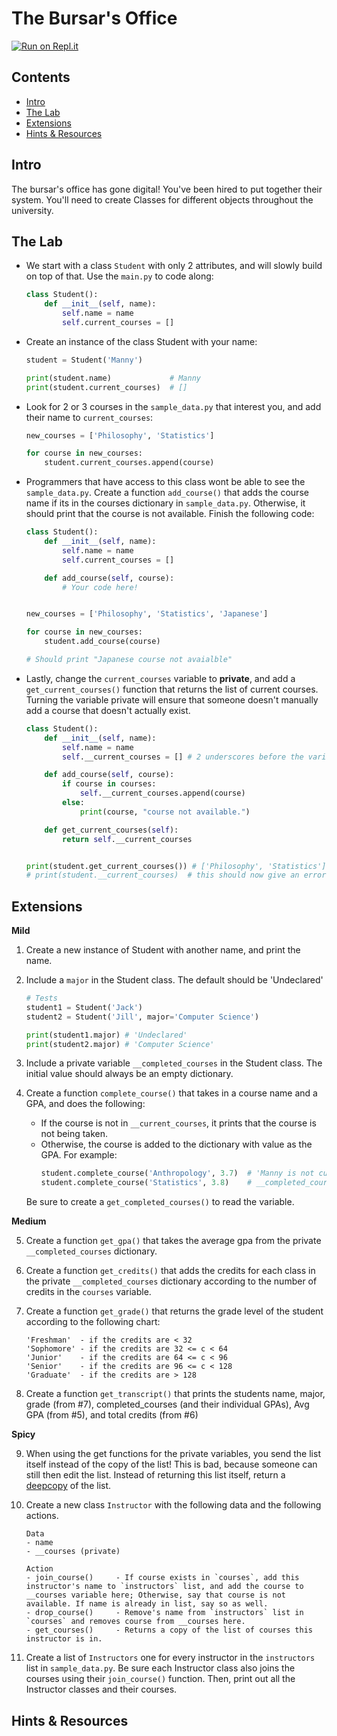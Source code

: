 # The Bursar's Office

[![Run on Repl.it](https://repl.it/badge/github/upperlinecode/<INSERT_GITHUB_EXTENSION>)](https://repl.it/github/upperlinecode/<INSERT_GITHUB_EXTENSION>)

## Contents

- [Intro](#intro)
- [The Lab](#the-lab)
- [Extensions](#extensions)
- [Hints & Resources](#hints--resources)

## Intro

The bursar's office has gone digital! You've been hired to put together their system. You'll need to create Classes for different objects throughout the university.

## The Lab

- We start with a class `Student` with only 2 attributes, and will slowly build on top of that. Use the `main.py` to code along:
    ```py
    class Student():
        def __init__(self, name):
            self.name = name
            self.current_courses = []
    ```

- Create an instance of the class Student with your name:
    ```py
    student = Student('Manny')

    print(student.name)             # Manny
    print(student.current_courses)  # []
    ```

- Look for 2 or 3 courses in the `sample_data.py` that interest you, and add their name to `current_courses`:
    ```py
    new_courses = ['Philosophy', 'Statistics']

    for course in new_courses:
        student.current_courses.append(course)
    ```

- Programmers that have access to this class wont be able to see the `sample_data.py`. Create a function `add_course()` that adds the course name if its in the courses dictionary in `sample_data.py`. Otherwise, it should print that the course is not available. Finish the following code:
    ```py
    class Student():
        def __init__(self, name):
            self.name = name
            self.current_courses = []

        def add_course(self, course):
            # Your code here!


    new_courses = ['Philosophy', 'Statistics', 'Japanese']

    for course in new_courses:
        student.add_course(course)

    # Should print "Japanese course not avaialble"
    ```

- Lastly, change the `current_courses` variable to **private**, and add a `get_current_courses()` function that returns the list of current courses. Turning the variable private will ensure that someone doesn't manually add a course that doesn't actually exist.

    ```py
    class Student():
        def __init__(self, name):
            self.name = name
            self.__current_courses = [] # 2 underscores before the variable makes it private

        def add_course(self, course):
            if course in courses:
                self.__current_courses.append(course)
            else:
                print(course, "course not available.")

        def get_current_courses(self):
            return self.__current_courses 


    print(student.get_current_courses()) # ['Philosophy', 'Statistics'] for me
    # print(student.__current_courses)  # this should now give an error!
    ```

## Extensions

**Mild**

1. Create a new instance of Student with another name, and print the name.

2. Include a `major` in the Student class. The default should be 'Undeclared'
    ```py
    # Tests
    student1 = Student('Jack')                            
    student2 = Student('Jill', major='Computer Science')

    print(student1.major) # 'Undeclared'
    print(student2.major) # 'Computer Science'
    ```
3. Include a private variable `__completed_courses` in the Student class. The initial value should always be an empty dictionary.

4. Create a function `complete_course()` that takes in a course name and a GPA, and does the following:
    - If the course is not in `__current_courses`, it prints that the course is not being taken.
    - Otherwise, the course is added to the dictionary with value as the GPA. For example:
        ```py
        student.complete_course('Anthropology', 3.7)  # 'Manny is not currently taking Anthropology'
        student.complete_course('Statistics', 3.8)    # __completed_courses = [{'Statistics': 3.8}]
        ```

    Be sure to create a `get_completed_courses()` to read the variable.

**Medium**

5. Create a function `get_gpa()` that takes the average gpa from the private `__completed_courses` dictionary.

6. Create a function `get_credits()` that adds the credits for each class in the private `__completed_courses` dictionary according to the number of credits in the `courses` variable.

7. Create a function `get_grade()` that returns the grade level of the student according to the following chart:
    ```
    'Freshman'  - if the credits are < 32
    'Sophomore' - if the credits are 32 <= c < 64
    'Junior'    - if the credits are 64 <= c < 96
    'Senior'    - if the credits are 96 <= c < 128
    'Graduate'  - if the credits are > 128
    ```

8. Create a function `get_transcript()` that prints the students name, major, grade (from #7), completed_courses (and their individual GPAs), Avg GPA (from #5), and total credits (from #6)

**Spicy**

9. When using the get functions for the private variables, you send the list itself instead of the copy of the list! This is bad, because someone can still then edit the list. Instead of returning this list itself, return a [deepcopy](https://www.geeksforgeeks.org/copy-python-deep-copy-shallow-copy/) of the list.

10. Create a new class `Instructor` with the following data and the following actions.
    ```
    Data
    - name
    - __courses (private)

    Action
    - join_course()     - If course exists in `courses`, add this instructor's name to `instructors` list, and add the course to __courses variable here; Otherwise, say that course is not available. If name is already in list, say so as well.
    - drop_course()     - Remove's name from `instructors` list in `courses` and removes course from __courses here.
    - get_courses()     - Returns a copy of the list of courses this instructor is in.
    ```

11. Create a list of `Instructors` one for every instructor in the `instructors` list in `sample_data.py`. Be sure each Instructor class also joins the courses using their `join_course()` function. Then, print out all the Instructor classes and their courses.

## Hints & Resources


